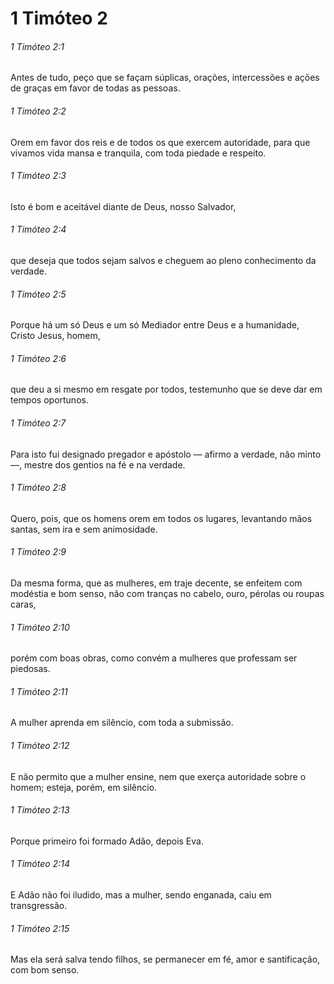 # 1 Timóteo 2

###### 1 Timóteo 2:1

Antes de tudo, peço que se façam súplicas, orações, intercessões e ações de graças em favor de todas as pessoas.

###### 1 Timóteo 2:2

Orem em favor dos reis e de todos os que exercem autoridade, para que vivamos vida mansa e tranquila, com toda piedade e respeito.

###### 1 Timóteo 2:3

Isto é bom e aceitável diante de Deus, nosso Salvador,

###### 1 Timóteo 2:4

que deseja que todos sejam salvos e cheguem ao pleno conhecimento da verdade.

###### 1 Timóteo 2:5

Porque há um só Deus e um só Mediador entre Deus e a humanidade, Cristo Jesus, homem,

###### 1 Timóteo 2:6

que deu a si mesmo em resgate por todos, testemunho que se deve dar em tempos oportunos.

###### 1 Timóteo 2:7

Para isto fui designado pregador e apóstolo — afirmo a verdade, não minto —, mestre dos gentios na fé e na verdade.

###### 1 Timóteo 2:8

Quero, pois, que os homens orem em todos os lugares, levantando mãos santas, sem ira e sem animosidade.

###### 1 Timóteo 2:9

Da mesma forma, que as mulheres, em traje decente, se enfeitem com modéstia e bom senso, não com tranças no cabelo, ouro, pérolas ou roupas caras,

###### 1 Timóteo 2:10

porém com boas obras, como convém a mulheres que professam ser piedosas.

###### 1 Timóteo 2:11

A mulher aprenda em silêncio, com toda a submissão.

###### 1 Timóteo 2:12

E não permito que a mulher ensine, nem que exerça autoridade sobre o homem; esteja, porém, em silêncio.

###### 1 Timóteo 2:13

Porque primeiro foi formado Adão, depois Eva.

###### 1 Timóteo 2:14

E Adão não foi iludido, mas a mulher, sendo enganada, caiu em transgressão.

###### 1 Timóteo 2:15

Mas ela será salva tendo filhos, se permanecer em fé, amor e santificação, com bom senso.

